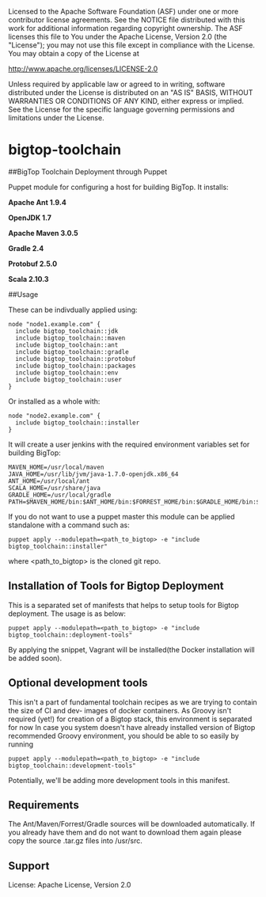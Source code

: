 Licensed to the Apache Software Foundation (ASF) under one or more
contributor license agreements. See the NOTICE file distributed with
this work for additional information regarding copyright ownership.
The ASF licenses this file to You under the Apache License, Version 2.0
(the "License"); you may not use this file except in compliance with
the License. You may obtain a copy of the License at

http://www.apache.org/licenses/LICENSE-2.0

Unless required by applicable law or agreed to in writing, software
distributed under the License is distributed on an "AS IS" BASIS,
WITHOUT WARRANTIES OR CONDITIONS OF ANY KIND, either express or implied.
See the License for the specific language governing permissions and
limitations under the License.

bigtop-toolchain
===============

##BigTop Toolchain Deployment through Puppet

Puppet module for configuring a host for building BigTop. It installs:

**Apache Ant 1.9.4**

**OpenJDK 1.7**

**Apache Maven 3.0.5**

**Gradle 2.4**

**Protobuf 2.5.0**

**Scala 2.10.3**

##Usage

These can be indivdually applied using:


	node "node1.example.com" {
	  include bigtop_toolchain::jdk
	  include bigtop_toolchain::maven
	  include bigtop_toolchain::ant
	  include bigtop_toolchain::gradle
	  include bigtop_toolchain::protobuf
	  include bigtop_toolchain::packages
	  include bigtop_toolchain::env
	  include bigtop_toolchain::user
	}

Or installed as a whole with:

	node "node2.example.com" {
	  include bigtop_toolchain::installer
	}

It will create a user jenkins with the required  environment variables set for
building BigTop:
```
MAVEN_HOME=/usr/local/maven
JAVA_HOME=/usr/lib/jvm/java-1.7.0-openjdk.x86_64
ANT_HOME=/usr/local/ant
SCALA_HOME=/usr/share/java
GRADLE_HOME=/usr/local/gradle
PATH=$MAVEN_HOME/bin:$ANT_HOME/bin:$FORREST_HOME/bin:$GRADLE_HOME/bin:$PATH
```

If you do not want to use a puppet master this module can be applied
standalone with a command such as:

	puppet apply --modulepath=<path_to_bigtop> -e "include bigtop_toolchain::installer"
	
where <path_to_bigtop> is the cloned git repo.

## Installation of Tools for Bigtop Deployment

This is a separated set of manifests that helps to setup tools for Bigtop deployment.
The usage is as below:

	puppet apply --modulepath=<path_to_bigtop> -e "include bigtop_toolchain::deployment-tools"

By applying the snippet, Vagrant will be installed(the Docker installation will be added soon).

## Optional development tools

This isn't a part of fundamental toolchain recipes as we are trying to contain the size of CI and dev-
images of docker containers.
As Groovy isn't required (yet!) for creation of a Bigtop stack, this environment is separated for now
In case you system doesn't have already installed version of Bigtop recommended Groovy environment,
you should be able to so easily by running

	puppet apply --modulepath=<path_to_bigtop> -e "include bigtop_toolchain::development-tools"

Potentially, we'll be adding more development tools in this manifest.

## Requirements

The Ant/Maven/Forrest/Gradle sources will be downloaded automatically. If you already
have them and do not want to download them again please copy the source
.tar.gz files into /usr/src.

## Support

License: Apache License, Version 2.0

